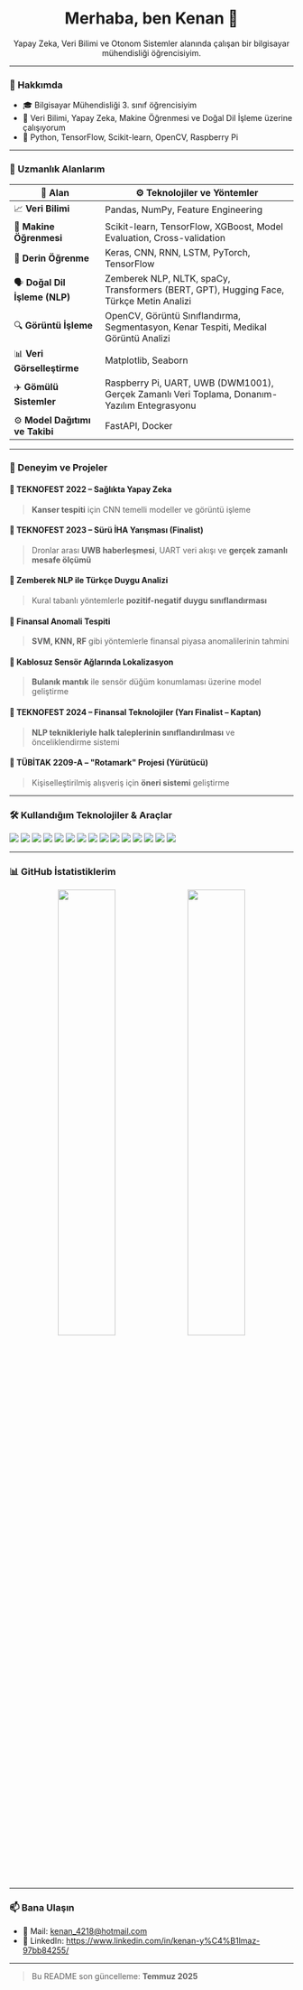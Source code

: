 <h1 align="center">Merhaba, ben Kenan 👋</h1>
<p align="center">
  Yapay Zeka, Veri Bilimi ve Otonom Sistemler alanında çalışan bir bilgisayar mühendisliği öğrencisiyim.
</p>

---

### 🚀 Hakkımda

- 🎓 Bilgisayar Mühendisliği 3. sınıf öğrencisiyim
- 🤖 Veri Bilimi, Yapay Zeka, Makine Öğrenmesi ve Doğal Dil İşleme üzerine çalışıyorum
- 💬 Python, TensorFlow, Scikit-learn, OpenCV, Raspberry Pi

---

### 🧠 Uzmanlık Alanlarım

| 🧩 Alan                     | ⚙️ Teknolojiler ve Yöntemler                                                                               |
|----------------------------|-------------------------------------------------------------------------------------------------------------|
| 📈 **Veri Bilimi**          | Pandas, NumPy, Feature Engineering                         |
| 🎯 **Makine Öğrenmesi**     | Scikit-learn, TensorFlow, XGBoost, Model Evaluation, Cross-validation                  |
| 🧬 **Derin Öğrenme**        | Keras, CNN, RNN, LSTM, PyTorch, TensorFlow                                                                 |
| 🗣️ **Doğal Dil İşleme (NLP)** | Zemberek NLP, NLTK, spaCy, Transformers (BERT, GPT), Hugging Face, Türkçe Metin Analizi                    |
| 🔍 **Görüntü İşleme**       | OpenCV, Görüntü Sınıflandırma, Segmentasyon, Kenar Tespiti, Medikal Görüntü Analizi                        |
| 📊 **Veri Görselleştirme** | Matplotlib, Seaborn                                  |
| ✈️ **Gömülü Sistemler**     | Raspberry Pi, UART, UWB (DWM1001), Gerçek Zamanlı Veri Toplama, Donanım-Yazılım Entegrasyonu              |
| ⚙️ **Model Dağıtımı ve Takibi** |  FastAPI, Docker                                              |

---

### 📁 Deneyim ve Projeler

#### 🔹 TEKNOFEST 2022 – Sağlıkta Yapay Zeka
> **Kanser tespiti** için CNN temelli modeller ve görüntü işleme

#### 🔹 TEKNOFEST 2023 – Sürü İHA Yarışması (Finalist)
> Dronlar arası **UWB haberleşmesi**, UART veri akışı ve **gerçek zamanlı mesafe ölçümü**

#### 🔹 Zemberek NLP ile Türkçe Duygu Analizi
> Kural tabanlı yöntemlerle **pozitif-negatif duygu sınıflandırması**

#### 🔹 Finansal Anomali Tespiti
> **SVM, KNN, RF** gibi yöntemlerle finansal piyasa anomalilerinin tahmini

#### 🔹 Kablosuz Sensör Ağlarında Lokalizasyon
> **Bulanık mantık** ile sensör düğüm konumlaması üzerine model geliştirme

#### 🔹 TEKNOFEST 2024 – Finansal Teknolojiler (Yarı Finalist – Kaptan)
> **NLP teknikleriyle halk taleplerinin sınıflandırılması** ve önceliklendirme sistemi

#### 🔹 TÜBİTAK 2209-A – "Rotamark" Projesi (Yürütücü)
> Kişiselleştirilmiş alışveriş için **öneri sistemi** geliştirme

---

### 🛠️ Kullandığım Teknolojiler & Araçlar

<p align="left">
  <img src="https://img.shields.io/badge/Python-3776AB?style=for-the-badge&logo=python&logoColor=white"/>
  <img src="https://img.shields.io/badge/Jupyter-F37626?style=for-the-badge&logo=jupyter&logoColor=white"/>
  <img src="https://img.shields.io/badge/TensorFlow-FF6F00?style=for-the-badge&logo=tensorflow&logoColor=white"/>
  <img src="https://img.shields.io/badge/PyTorch-EE4C2C?style=for-the-badge&logo=pytorch&logoColor=white"/>
  <img src="https://img.shields.io/badge/Scikit--learn-F7931E?style=for-the-badge&logo=scikitlearn&logoColor=white"/>
  <img src="https://img.shields.io/badge/NumPy-013243?style=for-the-badge&logo=numpy&logoColor=white"/>
  <img src="https://img.shields.io/badge/Pandas-150458?style=for-the-badge&logo=pandas&logoColor=white"/>
  <img src="https://img.shields.io/badge/Matplotlib-11557C?style=for-the-badge&logo=matplotlib&logoColor=white"/>
  <img src="https://img.shields.io/badge/Seaborn-2F4F4F?style=for-the-badge"/>
  <img src="https://img.shields.io/badge/Plotly-3F4F75?style=for-the-badge&logo=plotly&logoColor=white"/>
  <img src="https://img.shields.io/badge/HuggingFace-FFD21F?style=for-the-badge&logo=huggingface&logoColor=black"/>
  <img src="https://img.shields.io/badge/OpenCV-27338e?style=for-the-badge&logo=opencv&logoColor=white"/>
  <img src="https://img.shields.io/badge/Docker-2496ED?style=for-the-badge&logo=docker&logoColor=white"/>
  <img src="https://img.shields.io/badge/Raspberry_Pi-C51A4A?style=for-the-badge&logo=raspberrypi&logoColor=white"/>
  <img src="https://img.shields.io/badge/UWB-DWM1001-orange?style=for-the-badge"/>
</p>

---

### 📊 GitHub İstatistiklerim

<p align="center">
  <img src="https://github-readme-stats.vercel.app/api?username=Kenanyilmaz55&show_icons=true&theme=radical" width="45%"/>
  <img src="https://github-readme-stats.vercel.app/api/top-langs/?username=Kenanyilmaz55&layout=compact&theme=radical" width="45%"/>
</p>

---

### 📫 Bana Ulaşın

- 📧 Mail: kenan_4218@hotmail.com  
- 💼 LinkedIn: https://www.linkedin.com/in/kenan-y%C4%B1lmaz-97bb84255/


---

> Bu README son güncelleme: **Temmuz 2025**
